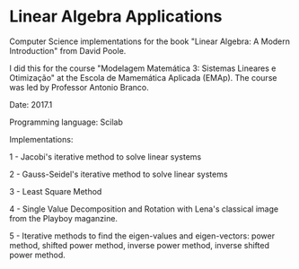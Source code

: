 # Linear Algebra Applications

Computer Science implementations for the book "Linear Algebra: A Modern Introduction" from David Poole.

I did this for the course "Modelagem Matemática 3: Sistemas Lineares e Otimização" at the Escola de Mamemática Aplicada (EMAp). The course was led by Professor Antonio Branco.

Date: 2017.1

Programming language: Scilab

Implementations:

1 - Jacobi's iterative method to solve linear systems

2 - Gauss-Seidel's iterative method to solve linear systems

3 - Least Square Method

4 - Single Value Decomposition and Rotation with Lena's classical image from the Playboy maganzine.

5 - Iterative methods to find the eigen-values and eigen-vectors: power method, shifted power method, inverse power method, inverse shifted power method.
